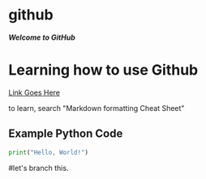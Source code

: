 # github

***Welcome to GitHub***

# Learning how to use Github

[Link Goes Here](https://www.microsoft.com)

to learn, search "Markdown formatting Cheat Sheet"

## Example Python Code

```python
print("Hello, World!")
```
#let's branch this.
